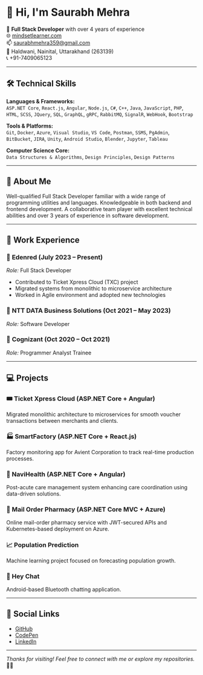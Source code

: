 # 👋 Hi, I'm Saurabh Mehra

🚀 **Full Stack Developer** with over 4 years of experience  
🌐 [mindsetlearner.com](https://www.mindsetlearner.com)  
📫 saurabhmehra359@gmail.com  
📍 Haldwani, Nainital, Uttarakhand (263139)  
📞 +91-7409065123  

---

## 🛠 Technical Skills

**Languages & Frameworks:**  
`ASP.NET Core`, `React.js`, `Angular`, `Node.js`, `C#`, `C++`, `Java`, `JavaScript`, `PHP`, `HTML`, `SCSS`, `JQuery`, `SQL`, `GraphQL`, `gRPC`, `RabbitMQ`, `SignalR`, `WebHook`, `Bootstrap`

**Tools & Platforms:**  
`Git`, `Docker`, `Azure`, `Visual Studio`, `VS Code`, `Postman`, `SSMS`, `PgAdmin`, `BitBucket`, `JIRA`, `Unity`, `Android Studio`, `Blender`, `Jupyter`, `Tableau`

**Computer Science Core:**  
`Data Structures & Algorithms`, `Design Principles`, `Design Patterns`

---

## 🧠 About Me

Well-qualified Full Stack Developer familiar with a wide range of programming utilities and languages. Knowledgeable in both backend and frontend development. A collaborative team player with excellent technical abilities and over 3 years of experience in software development.

---

## 💼 Work Experience

### 🏢 **Edenred** (July 2023 – Present)  
*Role:* Full Stack Developer  
- Contributed to Ticket Xpress Cloud (TXC) project  
- Migrated systems from monolithic to microservice architecture  
- Worked in Agile environment and adopted new technologies

### 🏢 **NTT DATA Business Solutions** (Oct 2021 – May 2023)  
*Role:* Software Developer

### 🏢 **Cognizant** (Oct 2020 – Oct 2021)  
*Role:* Programmer Analyst Trainee

---

## 💻 Projects

### 🎟 Ticket Xpress Cloud (ASP.NET Core + Angular)  
Migrated monolithic architecture to microservices for smooth voucher transactions between merchants and clients.

### 🏭 SmartFactory (ASP.NET Core + React.js)  
Factory monitoring app for Avient Corporation to track real-time production processes.

### 🏥 NaviHealth (ASP.NET Core + Angular)  
Post-acute care management system enhancing care coordination using data-driven solutions.

### 💊 Mail Order Pharmacy (ASP.NET Core MVC + Azure)  
Online mail-order pharmacy service with JWT-secured APIs and Kubernetes-based deployment on Azure.

### 📈 Population Prediction  
Machine learning project focused on forecasting population growth.

### 📱 Hey Chat  
Android-based Bluetooth chatting application.

---

## 🔗 Social Links

- [GitHub](https://github.com/Saurabh359)  
- [CodePen](https://codepen.io/saurabh359)  
- [LinkedIn](https://www.linkedin.com/in/saurabh-m-053283128/)  

---

_Thanks for visiting! Feel free to connect with me or explore my repositories._ 👨‍💻
